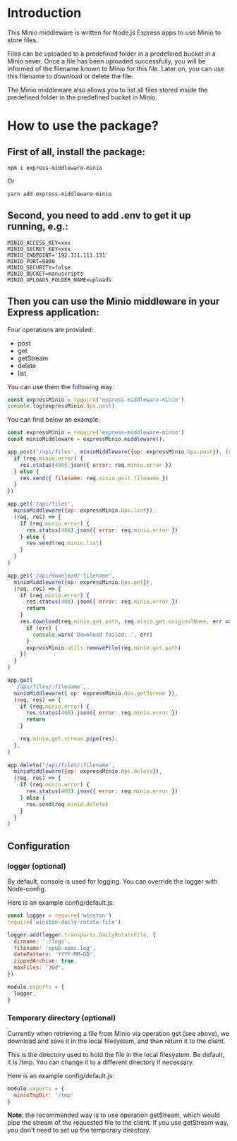 # Introduction

This Minio middleware is written for Node.js Express apps to use Minio to store files.

Files can be uploaded to a predefined folder in a predefined bucket in a Minio sever. Once a file has been uploaded successfully, you will be informed of the filename known to Minio for this file. Later on, you can use this filename to download or delete the file.

The Minio middleware also allows you to list all files stored inside the predefined folder in the predefined bucket in Minio.

# How to use the package?

## First of all, install the package:

```shell
npm i express-middleware-minio
```
Or
```shell
yarn add express-middleware-minio
```

## Second, you need to add .env to get it up running, e.g.:

```shell
MINIO_ACCESS_KEY=xxx
MINIO_SECRET_KEY=xxx
MINIO_ENDPOINT='192.111.111.131'
MINIO_PORT=9000
MINIO_SECURITY=false
MINIO_BUCKET=manuscripts
MINIO_UPLOADS_FOLDER_NAME=uploads
```

## Then you can use the Minio middleware in your Express application:
Four operations are provided:
* post
* get
* getStream
* delete
* list

You can use them the following way:
```javascript
const expressMinio = require('express-middleware-minio')
console.log(expressMinio.Ops.post)
```

You can find below an example.

```javascript
const expressMinio = require('express-middleware-minio')
const minioMiddleware = expressMinio.middleware();

app.post('/api/files', minioMiddleware({op: expressMinio.Ops.post}), (req, res) => {
  if (req.minio.error) {
    res.status(400).json({ error: req.minio.error })
  } else {
    res.send({ filename: req.minio.post.filename })
  }
})

app.get('/api/files',
  minioMiddleware({op: expressMinio.Ops.list}),
  (req, res) => {
    if (req.minio.error) {
      res.status(400).json({ error: req.minio.error })
    } else {
      res.send(req.minio.list)
    }
  }
)

app.get('/api/download/:filename',
  minioMiddleware({op: expressMinio.Ops.get}),
  (req, res) => {
    if (req.minio.error) {
      res.status(400).json({ error: req.minio.error })
      return
    }
    res.download(req.minio.get.path, req.minio.get.originalName, err => {
      if (err) {
        console.warn('Download failed: ', err)
      }
      expressMinio.utils.removeFile(req.minio.get.path)
    })
  }
)

app.get(
  `/api/files/:filename`,
  minioMiddleware({ op: expressMinio.Ops.getStream }),
  (req, res) => {
    if (req.minio.error) {
      res.status(400).json({ error: req.minio.error })
      return
    }

    req.minio.get.stream.pipe(res);
  },
)
  
app.delete('/api/files/:filename',
  minioMiddleware({op: expressMinio.Ops.delete}),
  (req, res) => {
    if (req.minio.error) {
      res.status(400).json({ error: req.minio.error })
    } else {
      res.send(req.minio.delete)
    }
  }
)
```

## Configuration
### logger (optional)
By default, console is used for logging. You can override the logger with Node-config.

Here is an example config/default.js:

```javascript
const logger = require('winston')
require('winston-daily-rotate-file')

logger.add(logger.transports.DailyRotateFile, {
  dirname: './logs',
  filename: 'xpub-epmc.log',
  datePattern: 'YYYY-MM-DD',
  zippedArchive: true,
  maxFiles: '30d',
})

module.exports = {
  logger,
}

```
### Temporary directory (optional)

Currently when retrieving a file from Minio via operation get (see above), we download and save it in the local filesystem, and then return it to the client.

This is the directory used to hold the file in the local filesystem. Be default, it is /tmp. You can change it to a different directory if necessary.

Here is an example config/default.js:

```javascript
module.exports = {
  minioTmpDir: '/tmp'
}
```

**Note**: the recommended way is to use operation getStream, which would pipe the stream of the requested file to the client. If you use getStream way, you don't need to set up the temporary directory.
